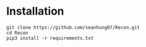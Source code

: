 # Installation
```
git clone https://github.com/seanhung07/Recon.git
cd Recon
pip3 install -r requirements.txt
```
